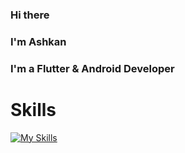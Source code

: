 ### Hi there
### I'm Ashkan

### I'm a Flutter & Android Developer

# Skills

[![My Skills](https://skillicons.dev/icons?i=flutter,dart,java,androidstudio,python,git,github,gitlab)](https://skillicons.dev)

